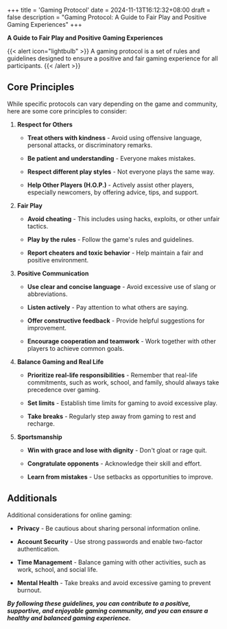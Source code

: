 +++
title = 'Gaming Protocol'
date = 2024-11-13T16:12:32+08:00
draft = false
description = "Gaming Protocol: A Guide to Fair Play and Positive Gaming Experiences"
+++

**A Guide to Fair Play and Positive Gaming Experiences**

{{< alert icon="lightbulb" >}}
  A gaming protocol is a set of rules and guidelines designed to ensure a positive and fair gaming experience for all participants.
{{< /alert >}}

## Core Principles

While specific protocols can vary depending on the game and community, here are some core principles to consider:

1. **Respect for Others**

     - **Treat others with kindness** - Avoid using offensive language, personal attacks, or discriminatory remarks.

     - **Be patient and understanding** - Everyone makes mistakes.

     - **Respect different play styles** - Not everyone plays the same way.

     - **Help Other Players (H.O.P.)** - Actively assist other players, especially newcomers, by offering advice, tips, and support.

2. **Fair Play**

     - **Avoid cheating** - This includes using hacks, exploits, or other unfair tactics.

     - **Play by the rules** - Follow the game's rules and guidelines.

     - **Report cheaters and toxic behavior** - Help maintain a fair and positive environment.

3. **Positive Communication**

     - **Use clear and concise language** - Avoid excessive use of slang or abbreviations.

     - **Listen actively** - Pay attention to what others are saying.

     - **Offer constructive feedback** - Provide helpful suggestions for improvement.

     - **Encourage cooperation and teamwork** - Work together with other players to achieve common goals.

4. **Balance Gaming and Real Life**

     - **Prioritize real-life responsibilities** - Remember that real-life commitments, such as work, school, and family, should always take precedence over gaming.

     - **Set limits** - Establish time limits for gaming to avoid excessive play.

     - **Take breaks** - Regularly step away from gaming to rest and recharge.

5. **Sportsmanship**

     - **Win with grace and lose with dignity** - Don't gloat or rage quit.

     - **Congratulate opponents** - Acknowledge their skill and effort.

     - **Learn from mistakes** - Use setbacks as opportunities to improve.


## Additionals

Additional considerations for online gaming:

  - **Privacy** - Be cautious about sharing personal information online.

  - **Account Security** - Use strong passwords and enable two-factor authentication.

  - **Time Management** - Balance gaming with other activities, such as work, school, and social life.

  - **Mental Health** - Take breaks and avoid excessive gaming to prevent burnout.


<!--
Please go ahead and share the additional details you'd like to include in the gaming protocol.

Here are some ideas to consider:

  - Specific game rules: If you have particular rules for a specific game, please provide them.

  - Teamwork and cooperation: If the game involves teamwork, emphasize the importance of communication, coordination, and mutual respect.

  - Toxicity and harassment: Clearly outline the consequences of toxic behavior, such as verbal abuse, threats, or harassment.

  - Fairness and balance: Discuss strategies to ensure fair gameplay, such as balancing character abilities or limiting certain items.

  - Ethical gaming: Encourage players to avoid cheating, exploiting glitches, or using unfair advantages.

Please feel free to provide any other specific requirements or preferences you may have.
-->


***By following these guidelines, you can contribute to a positive, supportive, and enjoyable gaming community, and you can ensure a healthy and balanced gaming experience.***

